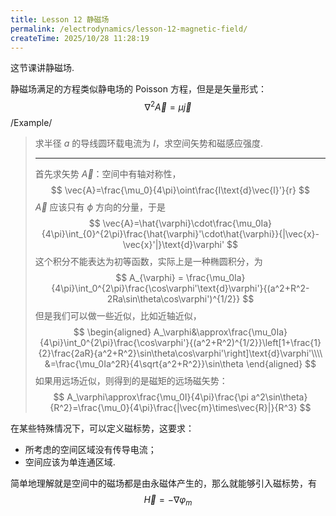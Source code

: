 ```yaml
---
title: Lesson 12 静磁场
permalink: /electrodynamics/lesson-12-magnetic-field/
createTime: 2025/10/28 11:28:19
---
```

这节课讲静磁场.

静磁场满足的方程类似静电场的 Poisson 方程，但是是矢量形式：
$$
\nabla^2\vec{A}=\mu\vec{j}
$$
/Example/

> 求半径 $a$ 的导线圆环载电流为 $I$，求空间矢势和磁感应强度.
>
> ---
>
> 首先求矢势 $\vec{A}$：空间中有轴对称性，
> $$
> \vec{A}=\frac{\mu_0}{4\pi}\oint\frac{I\text{d}\vec{l}'}{r}
> $$
> $\vec{A}$ 应该只有 $\phi$ 方向的分量，于是
> $$
> \vec{A}=\hat{\varphi}\cdot\frac{\mu_0Ia}{4\pi}\int_{0}^{2\pi}\frac{\hat{\varphi}'\cdot\hat{\varphi}}{|\vec{x}-\vec{x}'|}\text{d}\varphi'
> $$
> 这个积分不能表达为初等函数，实际上是一种椭圆积分，为
> $$
> A_{\varphi} = \frac{\mu_0Ia}{4\pi}\int_0^{2\pi}\frac{\cos\varphi'\text{d}\varphi'}{(a^2+R^2-2Ra\sin\theta\cos\varphi')^{1/2}}
> $$
> 但是我们可以做一些近似，比如近轴近似，
> $$
> \begin{aligned}
> A_\varphi&\approx\frac{\mu_0Ia}{4\pi}\int_0^{2\pi}\frac{\cos\varphi'}{(a^2+R^2)^{1/2}}\left[1+\frac{1}{2}\frac{2aR}{a^2+R^2}\sin\theta\cos\varphi'\right]\text{d}\varphi'\\\\
> &=\frac{\mu_0Ia^2R}{4\sqrt{a^2+R^2}}\sin\theta
> \end{aligned}
> $$
> 如果用远场近似，则得到的是磁矩的远场磁矢势：
> $$
> A_\varphi\approx\frac{\mu_0I}{4\pi}\frac{\pi a^2\sin\theta}{R^2}=\frac{\mu_0}{4\pi}\frac{|\vec{m}\times\vec{R}|}{R^3}
> $$

在某些特殊情况下，可以定义磁标势，这要求：

* 所考虑的空间区域没有传导电流；
* 空间应该为单连通区域.

简单地理解就是空间中的磁场都是由永磁体产生的，那么就能够引入磁标势，有
$$
\vec{H}=-\nabla\varphi_m
$$
